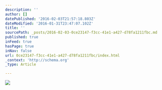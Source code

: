 ```yaml
---
description: ''
author: []
datePublished: '2016-02-03T21:57:18.803Z'
dateModified: '2016-01-31T23:47:07.102Z'
title: ''
sourcePath: _posts/2016-02-03-0ce23147-f3cc-41e1-a427-d78fa1211fbc.md
published: true
inFeed: true
hasPage: true
inNav: false
url: 0ce23147-f3cc-41e1-a427-d78fa1211fbc/index.html
_context: 'http://schema.org'
_type: Article

---
```

![](https://the-grid-user-content.s3-us-west-2.amazonaws.com/d41b3a1c-c17c-4368-9e2a-0975368c958f.png)